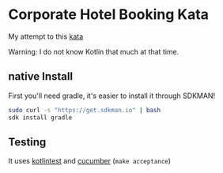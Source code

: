 # Corporate Hotel Booking Kata

My attempt to this [kata](https://katalyst.codurance.com/corporate-hotel-booking)

Warning: I do not know Kotlin that much at that time.

## native Install

First you'll need gradle, it's easier to install it through SDKMAN!

```bash
sudo curl -s "https://get.sdkman.io" | bash
sdk install gradle
```

## Testing

It uses [kotlintest](https://github.com/kotlintest/kotlintest/blob/v3.4.2/doc/reference.md) and [cucumber](https://cucumber.io/docs/installation/kotlin/) (`make acceptance`)